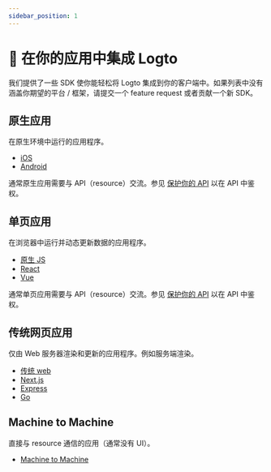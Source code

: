 ```yaml
---
sidebar_position: 1
---
```


# 🔗 在你的应用中集成 Logto

我们提供了一些 SDK 使你能轻松将 Logto 集成到你的客户端中。如果列表中没有涵盖你期望的平台 / 框架，请提交一个 feature request 或者贡献一个新 SDK。

## 原生应用

在原生环境中运行的应用程序。

- [iOS](./ios.mdx)
- [Android](./android.mdx)

通常原生应用需要与 API（resource）交流。参见 [保护你的 API](../protect-your-api/README.mdx) 以在 API 中鉴权。

## 单页应用

在浏览器中运行并动态更新数据的应用程序。

- [原生 JS](./vanilla-js.mdx)
- [React](./react/README.mdx)
- [Vue](./vue.mdx)

通常单页应用需要与 API（resource）交流。参见 [保护你的 API](../protect-your-api/README.mdx) 以在 API 中鉴权。

## 传统网页应用

仅由 Web 服务器渲染和更新的应用程序。例如服务端渲染。

- [传统 web](./traditional.mdx)
- [Next.js](./next-js.mdx)
- [Express](./express.mdx)
- [Go](./go.mdx)

## Machine to Machine

直接与 resource 通信的应用（通常没有 UI）。

- [Machine to Machine](./machine-to-machine)
